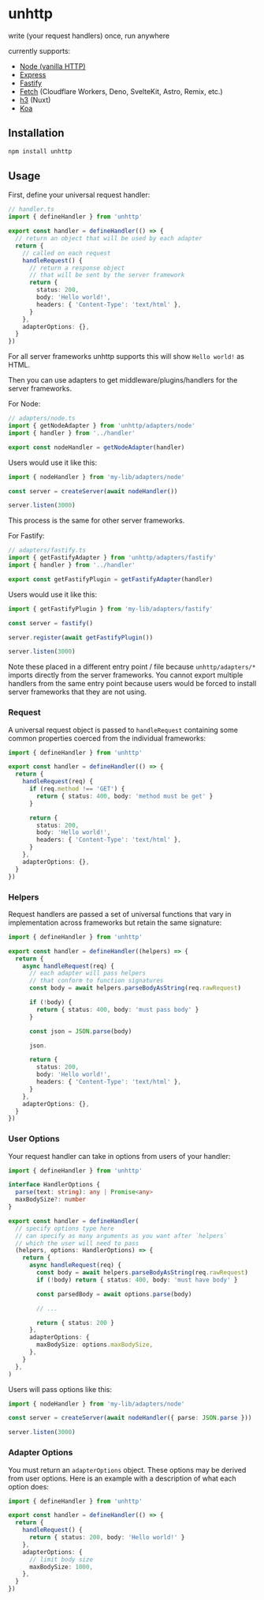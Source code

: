 # unhttp

write (your request handlers) once, run anywhere

currently supports:

- [Node (vanilla HTTP)](https://nodejs.org/api/http.html)
- [Express](https://expressjs.com/)
- [Fastify](https://www.fastify.io/)
- [Fetch](https://developer.mozilla.org/en-US/docs/Web/API/Fetch_API) (Cloudflare Workers, Deno, SvelteKit, Astro, Remix, etc.)
- [h3](https://github.com/unjs/h3) (Nuxt)
- [Koa](https://koajs.com/)

## Installation

```sh
npm install unhttp
```

## Usage

First, define your universal request handler:

```ts
// handler.ts
import { defineHandler } from 'unhttp'

export const handler = defineHandler(() => {
  // return an object that will be used by each adapter
  return {
    // called on each request
    handleRequest() {
      // return a response object
      // that will be sent by the server framework
      return {
        status: 200,
        body: 'Hello world!',
        headers: { 'Content-Type': 'text/html' },
      }
    },
    adapterOptions: {},
  }
})
```

For all server frameworks unhttp supports this will show `Hello world!` as HTML.

Then you can use adapters to get middleware/plugins/handlers for the server frameworks.

For Node:

```ts
// adapters/node.ts
import { getNodeAdapter } from 'unhttp/adapters/node'
import { handler } from '../handler'

export const nodeHandler = getNodeAdapter(handler)
```

Users would use it like this:

```ts
import { nodeHandler } from 'my-lib/adapters/node'

const server = createServer(await nodeHandler())

server.listen(3000)
```

This process is the same for other server frameworks.

For Fastify:

```ts
// adapters/fastify.ts
import { getFastifyAdapter } from 'unhttp/adapters/fastify'
import { handler } from '../handler'

export const getFastifyPlugin = getFastifyAdapter(handler)
```

Users would use it like this:

```ts
import { getFastifyPlugin } from 'my-lib/adapters/fastify'

const server = fastify()

server.register(await getFastifyPlugin())

server.listen(3000)
```

Note these placed in a different entry point / file because `unhttp/adapters/*` imports directly from the server frameworks. You cannot export multiple handlers from the same entry point because users would be forced to install server frameworks that they are not using.

### Request

A universal request object is passed to `handleRequest` containing some common properties coerced from the individual frameworks:

```ts
import { defineHandler } from 'unhttp'

export const handler = defineHandler(() => {
  return {
    handleRequest(req) {
      if (req.method !== 'GET') {
        return { status: 400, body: 'method must be get' }
      }

      return {
        status: 200,
        body: 'Hello world!',
        headers: { 'Content-Type': 'text/html' },
      }
    },
    adapterOptions: {},
  }
})
```

### Helpers

Request handlers are passed a set of universal functions that vary in implementation across frameworks but retain the same signature:

```ts
import { defineHandler } from 'unhttp'

export const handler = defineHandler((helpers) => {
  return {
    async handleRequest(req) {
      // each adapter will pass helpers
      // that conform to function signatures
      const body = await helpers.parseBodyAsString(req.rawRequest)

      if (!body) {
        return { status: 400, body: 'must pass body' }
      }

      const json = JSON.parse(body)

      json.

      return {
        status: 200,
        body: 'Hello world!',
        headers: { 'Content-Type': 'text/html' },
      }
    },
    adapterOptions: {},
  }
})
```

### User Options

Your request handler can take in options from users of your handler:

```ts
import { defineHandler } from 'unhttp'

interface HandlerOptions {
  parse(text: string): any | Promise<any>
  maxBodySize?: number
}

export const handler = defineHandler(
  // specify options type here
  // can specify as many arguments as you want after `helpers`
  // which the user will need to pass
  (helpers, options: HandlerOptions) => {
    return {
      async handleRequest(req) {
        const body = await helpers.parseBodyAsString(req.rawRequest)
        if (!body) return { status: 400, body: 'must have body' }

        const parsedBody = await options.parse(body)

        // ...

        return { status: 200 }
      },
      adapterOptions: {
        maxBodySize: options.maxBodySize,
      },
    }
  },
)
```

Users will pass options like this:

```ts
import { nodeHandler } from 'my-lib/adapters/node'

const server = createServer(await nodeHandler({ parse: JSON.parse }))

server.listen(3000)
```

### Adapter Options

You must return an `adapterOptions` object. These options may be derived from user options. Here is an example with a description of what each option does:

```ts
import { defineHandler } from 'unhttp'

export const handler = defineHandler(() => {
  return {
    handleRequest() {
      return { status: 200, body: 'Hello world!' }
    },
    adapterOptions: {
      // limit body size
      maxBodySize: 1000,
    },
  }
})
```

